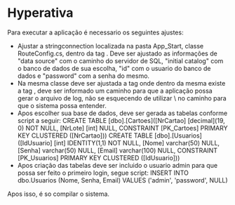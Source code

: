 # Hyperativa

Para executar a aplicação é necessario os seguintes ajustes:
- Ajustar a stringconnection localizada na pasta App_Start, classe RouteConfig.cs, dentro da tag <connectionStrings>. Deve ser ajustado as informações de "data source" com o caminho do servidor de SQL, "initial catalog" com o banco de dados de sua escolha, "id" com o usuario do banco de dados e "password" com a senha do mesmo.
- Na mesma classe deve ser ajustada a tag <log4net> onde dentro da mesma existe a tag <file value>, deve ser informado um caminho para que a aplicação possa gerar o arquivo de log, não se esquecendo de utilizar \\ no caminho para que o sistema possa entender.
- Apos escolher sua base de dados, deve ser gerada as tabelas conforme script a seguir:
  CREATE TABLE [dbo].[Cartoes]([NrCartao] [decimal](19, 0) NOT NULL, [NrLote] [int] NULL, CONSTRAINT [PK_Cartoes] PRIMARY KEY CLUSTERED 
([NrCartao]))
  CREATE TABLE [dbo].[Usuarios]([IdUsuario] [int] IDENTITY(1,1) NOT NULL, [Nome] varchar(50) NULL, [Senha] varchar(50) NULL, [Email] varchar(100) NULL, CONSTRAINT [PK_Usuarios] PRIMARY KEY CLUSTERED ([IdUsuario]))
- Apos criação das tabelas deve ser incluido o usuario admin para que possa ser feito o primeiro login, segue script:
  INSERT INTO dbo.Usuarios (Nome, Senha, Email) VALUES ('admin', 'password', NULL)

Apos isso, é so compilar o sistema.
